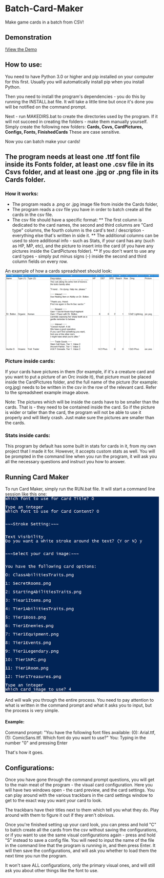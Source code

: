 # Batch-Card-Maker
Make game cards in a batch from CSV!

## Demonstration
[!View the Demo](https://youtu.be/8Xv3JhwMKsI)

## How to use:
You need to have Python 3.0 or higher and pip installed on your computer for this first.
Usually you will automatically install pip when you install Python.

Then you need to install the program's dependencies - you do this by running the INSTALL.bat file.
It will take a little time but once it's done you will be notified on the command prompt.

Next - run MAKEDIRS.bat to create the directories used by the program.
If it will not succeed in creating the folders - make them manually yourself.
Simply create the following new folders: **Cards, Csvs, CardPictures, Configs, Fonts, FinishedCards**
These are case sensitive.

Now you can batch make your cards!

## The program needs at least one .ttf font file inside its Fonts folder, at least one .csv file in its Csvs folder, and at least one .jpg or .png file in its Cards folder.

### How it works:
* The program reads a .png or .jpg image file from inside the Cards folder, 
* The program reads a csv file you have in order to batch create all the cards in the csv file.
* The csv file should have a specific format:
** The first column is dedicated to the card names, the second and third columns are "Card type" columns, the fourth column is the card's text / description - everything else that's written in side it.
** The additional columns can be used to store additional info - such as Stats, if your card has any (such as HP, MP, etc), and the picture to insert into the card (if you have any pictures inside the CardPictures folder).
** If you don't want to use any card types - simply put minus signs (-) inside the second and third column fields on every row.

An example of how a cards spreadsheet should look:
![Spreadsheet Example](spreadsheet_example.png)

### Picture inside cards:
If your cards have pictures in them (for example, if it's a creature card and you want to put a picture of an Orc inside it), that picture must be placed inside the CardPictures folder, and the full name of the picture (for example: org.jpg) needs to be written in the csv in the row of the relevant card.
Refer to the spreadsheet example image above.

Note: The pictures which will be inside the cards have to be smaller than the cards. That is - they need to be contained inside the card. So if the picture is wider or taller than the card, the program will not be able to use it properly and will likely crash.
Just make sure the pictures are smaller than the cards.

### Stats inside cards:
This program by default has some built in stats for cards in it, from my own project that I made it for. However, it accepts custom stats as well. You will be prompted in the command line when you run the program, it will ask you all the necessary questions and instruct you how to answer.

## Running Card Maker
To run Card Maker, simply run the RUN.bat file.
It will start a command line session like this one:
![Spreadsheet Example](command_prompt.png)

And will walk you through the entire process.
You need to pay attention to what is written in the command prompt and what it asks you to input, but the process is very simple.
#### Example:
Command prompt: "You have the following font files available: (0): Arial.ttf, (1): ComicSans.ttf. Which font do you want to use?"
You: Typing in the number "0" and pressing Enter

That's how it goes.

## Configurations:
Once you have gone through the command prompt questions, you will get to the main meat of the program - the visual card configuration.
Here you will have two windows open - the card preview, and the card settings. You can play around with the various trackbars in the card settings window to get to the exact way you want your card to look.

The trackbars have their titles next to them which tell you what they do.
Play around with them to figure it out if they aren't obvious.

Once you're finished setting up your card look, you can press and hold "C" to batch create all the cards from the csv without saving the configurations, or if you want to use the same visual configurations again - press and hold "S" instead to save a config file.
You will need to input the name of the file in the command line that the program is running in, and then press Enter.
It will then save the configurations, and will ask you whether to load them the next time you run the program.

It won't save ALL configurations, only the primary visual ones, and will still ask you about other things like the font to use.
